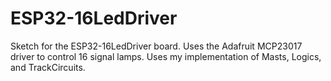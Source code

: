 # ESP32-16LedDriver

Sketch for the ESP32-16LedDriver board.  Uses the Adafruit MCP23017 driver to
control 16 signal lamps.  Uses my implementation of Masts, Logics, and 
TrackCircuits.
